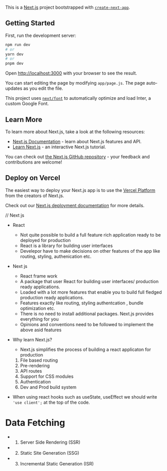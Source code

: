 This is a [Next.js](https://nextjs.org/) project bootstrapped with [`create-next-app`](https://github.com/vercel/next.js/tree/canary/packages/create-next-app).

## Getting Started

First, run the development server:

```bash
npm run dev
# or
yarn dev
# or
pnpm dev
```

Open [http://localhost:3000](http://localhost:3000) with your browser to see the result.

You can start editing the page by modifying `app/page.js`. The page auto-updates as you edit the file.

This project uses [`next/font`](https://nextjs.org/docs/basic-features/font-optimization) to automatically optimize and load Inter, a custom Google Font.

## Learn More

To learn more about Next.js, take a look at the following resources:

- [Next.js Documentation](https://nextjs.org/docs) - learn about Next.js features and API.
- [Learn Next.js](https://nextjs.org/learn) - an interactive Next.js tutorial.

You can check out [the Next.js GitHub repository](https://github.com/vercel/next.js/) - your feedback and contributions are welcome!

## Deploy on Vercel

The easiest way to deploy your Next.js app is to use the [Vercel Platform](https://vercel.com/new?utm_medium=default-template&filter=next.js&utm_source=create-next-app&utm_campaign=create-next-app-readme) from the creators of Next.js.

Check out our [Next.js deployment documentation](https://nextjs.org/docs/deployment) for more details.

// Next js

- React

  - Not quite possible to build a full feature rich application ready to be deployed for production
  - React is a library for building user interfaces
  - Develepor have to make decisions on other features of the app like routing, styling, authenication etc.

- Next js

  - React frame work
  - A package that user React for building user interfaces/ production ready applications.
  - Loaded with a lot more features that enable you to build full fledged production ready applications.
  - Features exactly like routing, styling authentcation , bundle optimization etc.
  - There is no need to install additional packages. Next.js provides everything for you
  - Opinions and conventions need to be followed to implement the above asid features

- Why learn Next.js?

  - Next.js simplifies the process of building a react applicaton for production

  1. File based routing
  2. Pre-rendering
  3. API routes
  4. Support for CSS modules
  5. Authentication
  6. Dev and Prod build system

- When using react hooks such as useState, useEffect we should write `'use client';` at the top of the code.

# Data Fetching

- 1. Server Side Rendering (SSR)
- 2. Static Site Generation (SSG)
- 3. Incremental Static Generation (ISR)
